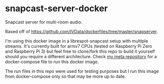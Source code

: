 # snapcast-server-docker
Snapcast server for multi-room audio.

Based off of https://github.com/IVData/dockerfiles/tree/master/snapserver.

I'm using this docker image in a librespot-snapcast setup with multiple streams.
It's currently built for armv7 CPUs (tested on Raspberry Pi Zero and Raspberry Pi 3)  but feel free to clone/fork this repo to build it yourself should you require a different architecture.
Check [my meta repository](https://github.com/ll-nick/jukebox-meta) for a docker-compose file to run this docker image.

The run files in this repo were used for testing purposes but I run this image from docker-compose only so that may be more up to date.
